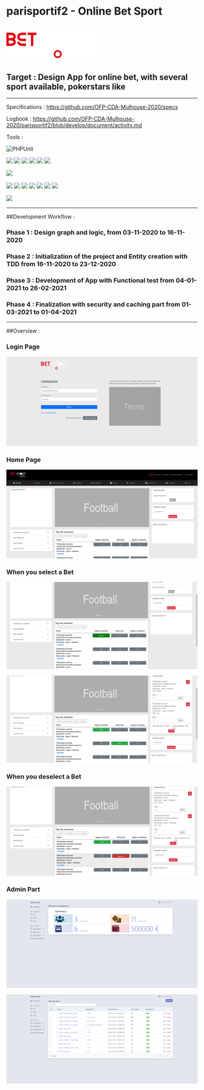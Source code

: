 

# parisportif2 - Online Bet Sport
# ![logo](public/images/logo/bet-sport-online_logo.png)
## Target : Design App for online bet, with several sport available, pokerstars like 

---
Specifications : https://github.com/OFP-CDA-Mulhouse-2020/specs

Logbook : https://github.com/OFP-CDA-Mulhouse-2020/parisportif2/blob/develop/document/activity.md

Tools : 

![PHPUnit](https://github.com/OFP-CDA-Mulhouse-2020/parisportif2/workflows/CI/badge.svg?branch=develop)

![](https://img.shields.io/badge/Code-Php-informational?style=flat&logo=php&logoColor=white&color=2bbc8a)
![](https://img.shields.io/badge/Code-React-informational?style=flat&logo=react&logoColor=white&color=2bbc8a)
![](https://img.shields.io/badge/Code-Javascript-informational?style=flat&logo=javascript&logoColor=white&color=2bbc8a)
![](https://img.shields.io/badge/Code-Bootstrap-informational?style=flat&logo=bootstrap&logoColor=white&color=2bbc8a)
![](https://img.shields.io/badge/Code-Html-informational?style=flat&logo=html&logoColor=white&color=2bbc8a)
![](https://img.shields.io/badge/Code-Css-informational?style=flat&logo=css&logoColor=white&color=2bbc8a)

![](https://img.shields.io/badge/Framework-Symfony-informational?style=flat&logo=symfony&logoColor=white&color=0088ff)


![](https://img.shields.io/badge/Tools-Docker-informational?style=flat&logo=docker&logoColor=white&color=FFA500)
![](https://img.shields.io/badge/Tools-PhpUnit-informational?style=flat&logo=phpunit&logoColor=white&color=FFA500)
![](https://img.shields.io/badge/Tools-Mysql-informational?style=flat&logo=mysql&logoColor=white&color=FFA500)
![](https://img.shields.io/badge/Tools-Git-informational?style=flat&logo=git&logoColor=white&color=FFA500)
![](https://img.shields.io/badge/Tools-GitHub-informational?style=flat&logo=github&logoColor=white&color=FFA500)
![](https://img.shields.io/badge/Tools-UML-informational?style=flat&logo=uml&logoColor=white&color=FFA500)
![](https://img.shields.io/badge/Tools-AdobeXd-informational?style=flat&logo=adobe&logoColor=white&color=FFA500)

![](https://img.shields.io/badge/Editor-PhpStorm-informational?style=flat&logo=phpstorm&logoColor=white&color=ee82ee)

---
##Development Workflow :

### Phase 1 : Design graph and logic, from 03-11-2020 to  16-11-2020

### Phase 2 : Initialization of the project and Entity creation with TDD from 16-11-2020 to 23-12-2020

### Phase 3 : Development of App with Functional test from 04-01-2021 to 26-02-2021

### Phase 4 : Finalization with security and caching part from 01-03-2021 to 01-04-2021


---
##Overview :

### Login Page
![inplay](document/screenshot/Image1.png)


### Home Page
![inplay](document/screenshot/Image2.png)




### When you select a Bet
![inplay](document/screenshot/Image3.png)

![inplay](document/screenshot/Image4.png)


### When you deselect a Bet
![inplay](document/screenshot/Image5.png)




### Admin Part

![inplay](document/screenshot/Image6.png)

![inplay](document/screenshot/Image7.png)
